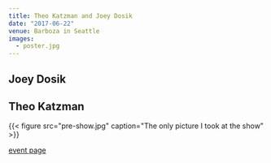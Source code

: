 ```yaml
---
title: Theo Katzman and Joey Dosik
date: "2017-06-22"
venue: Barboza in Seattle
images:
  - poster.jpg
---
```


## Joey Dosik

## Theo Katzman

{{< figure src="pre-show.jpg" caption="The only picture I took at the show" >}}

[event page](http://www.thebarboza.com/event/1467552-theo-katzman-joey-dosik-seattle/)
